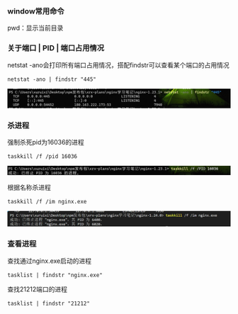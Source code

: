 ### window常用命令 

pwd：显示当前目录

### 关于端口 | PID | 端口占用情况

netstat -ano会打印所有端口占用情况，搭配findstr可以查看某个端口的占用情况
```
netstat -ano | findstr "445"
```
![netstat -ano | findstr "445"](./assets/window端口.png)


### 杀进程
强制杀死pid为16036的进程
```
taskkill /f /pid 16036
```
![taskkill](./assets/window杀进程.png)

根据名称杀进程
```
taskkill /f /im nginx.exe
```
![Alt text](./assets/window根据名称杀进程.png)

### 查看进程
查找通过nginx.exe启动的进程
``` 
tasklist | findstr "nginx.exe"
```
查找21212端口的进程
```
tasklist | findstr "21212"
```